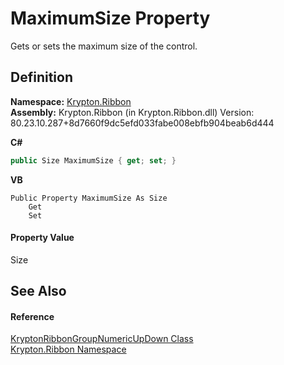 # MaximumSize Property


Gets or sets the maximum size of the control.



## Definition
**Namespace:** <a href="1e9bc734-cff9-e9b8-f013-94cdac669794.md">Krypton.Ribbon</a>  
**Assembly:** Krypton.Ribbon (in Krypton.Ribbon.dll) Version: 80.23.10.287+8d7660f9dc5efd033fabe008ebfb904beab6d444

**C#**
``` C#
public Size MaximumSize { get; set; }
```
**VB**
``` VB
Public Property MaximumSize As Size
	Get
	Set
```



#### Property Value
Size

## See Also


#### Reference
<a href="62b43cd2-3b5e-5ae9-5743-8f25eb278b4f.md">KryptonRibbonGroupNumericUpDown Class</a>  
<a href="1e9bc734-cff9-e9b8-f013-94cdac669794.md">Krypton.Ribbon Namespace</a>  

